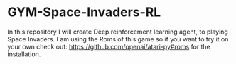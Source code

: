 # GYM-Space-Invaders-RL

In this repository I will create Deep reinforcement learning agent, to playing Space Invaders.
I am using the Roms of this game so if you want to try it on your own check out: https://github.com/openai/atari-py#roms for the installation.
